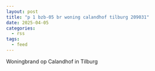 ```yaml
---
layout: post
title: "p 1 bzb-05 br woning calandhof tilburg 209031"
date: 2025-04-05
categories: 
  - rss
tags: 
  - feed
---
```


Woningbrand op Calandhof in Tilburg
